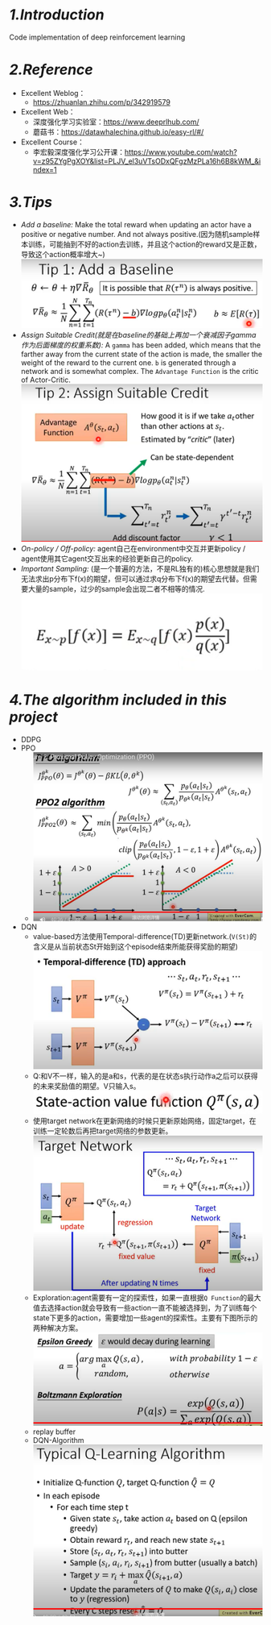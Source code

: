 # _1.Introduction_
Code implementation of deep reinforcement learning

# _2.Reference_
* Excellent Weblog：
    + https://zhuanlan.zhihu.com/p/342919579
* Excellent Web：
    + 深度强化学习实验室：https://www.deeprlhub.com/
    + 蘑菇书：https://datawhalechina.github.io/easy-rl/#/
* Excellent Course：
    + 李宏毅深度强化学习公开课：https://www.youtube.com/watch?v=z95ZYgPgXOY&list=PLJV_el3uVTsODxQFgzMzPLa16h6B8kWM_&index=1

# _3.Tips_
* _Add a baseline:_ Make the total reward when updating an actor have a positive or negative number. And not always positive.(因为随机sample样本训练，可能抽到不好的action去训练，并且这个action的reward又是正数，导致这个action概率增大~)
![baseline.png](images/baseline.png)
* _Assign Suitable Credit(就是在baseline的基础上再加一个衰减因子gamma作为后面梯度的权重系数):_ A `gamma` has been added, which means that the farther away from the current state of the action is made, the smaller the weight of the reward to the current one.
`b` is generated through a network and is somewhat complex.
The `Advantage Function` is the critic of Actor-Critic.
![credit.png](images/credit.png)
* _On-policy / Off-policy:_ agent自己在environment中交互并更新policy / agent使用其它agent交互出来的经验更新自己的policy.
* _Important Sampling:_ (是一个普遍的方法，不是RL独有的)核心思想就是我们无法求出p分布下f(x)的期望，但可以通过求q分布下f(x)的期望去代替。但需要大量的sample，过少的sample会出现二者不相等的情况.
![sampling.png](images/sampling.png)

# _4.The algorithm included in this project_
* DDPG
* PPO 
  + ![ppo.png](images/ppo.png)
* DQN
  + value-based方法使用Temporal-difference(TD)更新network.(`V(St)`的含义是从当前状态St开始到这个episode结束所能获得奖励的期望)
   ![td.png](images/td.png)
  + Q:和V不一样，输入的是a和s，代表的是在状态s执行动作a之后可以获得的未来奖励值的期望。V只输入s。
   ![q.png](images/q.png)
  + 使用target network在更新网络的时候只更新原始网络，固定target，在训练一定轮数后再把target网络的参数更新。
   ![target.png](images/target.png)
  + Exploration:agent需要有一定的探索性，如果一直根据`Q Function`的最大值去选择action就会导致有一些action一直不能被选择到，为了训练每个state下更多的action，需要增加一些agent的探索性。主要有下图所示的两种解决方案。
   ![exploration.png](images/exploration.png)
  + replay buffer
  + DQN-Algorithm
   ![dqn.png](images/dqn.png)